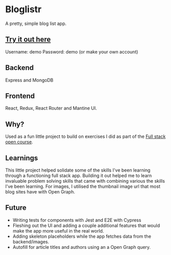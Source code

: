 # Bloglistr

A pretty, simple blog list app.

## [Try it out here](https://bloglistr.fly.dev/)

Username: demo
Password: demo
(or make your own account)

## Backend

Express and MongoDB

## Frontend

React, Redux, React Router and Mantine UI.

## Why?

Used as a fun little project to build on exercises I did as part of the [Full stack open course](https://fullstackopen.com/).

## Learnings

This little project helped solidate some of the skills I've been learning through a functioning full stack app. Building it out helped me to learn invaluable problem solving skills that came with combining various the skills I've been learning. For images, I utilised the thumbnail image url that most blog sites have with Open Graph.

## Future

-   Writing tests for components with Jest and E2E with Cypress
-   Fleshing out the UI and adding a couple additional features that would make the app more useful in the real world.
-   Adding skeleton placeholders while the app fetches data from the backend/images.
-   Autofill for article titles and authors using an a Open Graph query.
